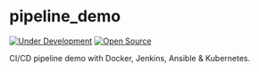 # pipeline_demo

[![Under Development](https://img.shields.io/badge/Under%20Development-Yes-blue.svg?style=for-the-badge&logo=appveyor)](https://www.adisakshya.co/pipeline_demo/) [![Open Source](https://img.shields.io/badge/Open%20Source-Love-red.svg?style=for-the-badge&logo=appveyor)]()

CI/CD pipeline demo with Docker, Jenkins, Ansible &amp; Kubernetes.
